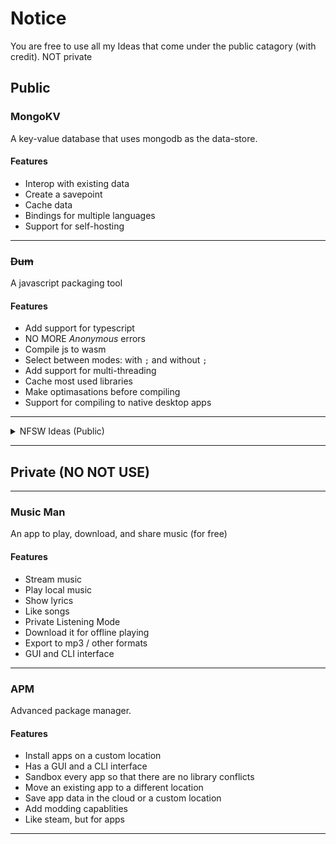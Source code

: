 # Notice

You are free to use all my Ideas that come under the public catagory (with credit). NOT private

## Public

### MongoKV

A key-value database that uses mongodb as the data-store.

#### Features

- Interop with existing data
- Create a savepoint
- Cache data
- Bindings for multiple languages
- Support for self-hosting

---

### ~~Dum~~

A javascript packaging tool

#### Features

- Add support for typescript
- NO MORE *Anonymous* errors
- Compile js to wasm
- Select between modes: with `;` and without `;`
- Add support for multi-threading
- Cache most used libraries
- Make optimasations before compiling
- Support for compiling to native desktop apps

---

<details> 
<summary>NFSW Ideas (Public)</summary>

### Ara Ara

An app for watching porn with the hassle of clicking on susy links

#### Features

- Look up tags. Like #asian, #redhead, #russian, #blowjob
- Save your favorate porn
- Share stuff
- Jump to "action"
- Like/Dislike
- Hentai with the censoring

</details>

---

## Private (NO NOT USE)

---

### Music Man

An app to play, download, and share music (for free)

#### Features

- Stream music
- Play local music
- Show lyrics
- Like songs
- Private Listening Mode
- Download it for offline playing
- Export to mp3 / other formats
- GUI and CLI interface

---

### APM

Advanced package manager.

#### Features

- Install apps on a custom location
- Has a GUI and a CLI interface
- Sandbox every app so that there are no library conflicts
- Move an existing app to a different location
- Save app data in the cloud or a custom location
- Add modding capablities
- Like steam, but for apps

---


